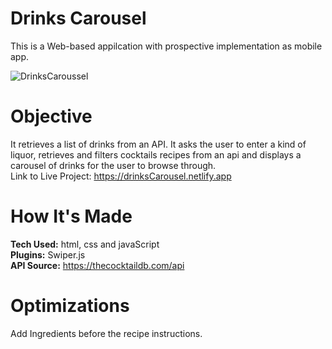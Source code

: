 # Drinks Carousel
This is a Web-based appilcation with prospective implementation as mobile app.

![DrinksCaroussel](https://user-images.githubusercontent.com/90852186/164948773-d1870ed2-d122-474d-9e2a-cdd1332a2287.jpg)
# Objective
It retrieves a list of drinks from an API. It asks the user to enter a kind of liquor, retrieves and filters cocktails recipes from an api and displays a carousel of drinks for the user to browse through.<br>
Link to Live Project: https://drinksCarousel.netlify.app 
# How It's Made 
<b>Tech Used:</b> html, css and javaScript<br>
<b>Plugins:</b> Swiper.js<br> 
<b>API Source:</b> https://thecocktaildb.com/api
# Optimizations
Add Ingredients before the recipe instructions.
